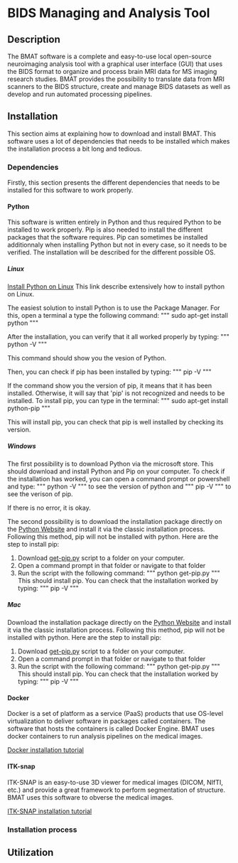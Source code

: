 # BIDS Managing and Analysis Tool

## Description

The BMAT software is a complete and easy-to-use local open-source neuroimaging analysis tool with a graphical user interface (GUI) that uses the BIDS format to organize and process brain MRI data for MS imaging research studies. BMAT provides the possibility to translate data from MRI scanners to the BIDS structure, create and manage BIDS datasets as well as develop and run automated processing pipelines. 

## Installation

This section aims at explaining how to download and install BMAT. This software uses a lot of dependencies that needs to be installed which makes the installation process a bit long and tedious. 

### Dependencies

Firstly, this section presents the different dependencies that needs to be installed for this software to work properly. 

#### Python 

This software is written entirely in Python and thus required Python to be installed to work properly. Pip is also needed to install the different packages that the software requires. Pip can sometimes be installed additionnaly when installing Python but not in every case, so it needs to be verified. The installation will be described for the different possible OS.

##### Linux

[Install Python on Linux](https://www.scaler.com/topics/python/install-python-on-linux/)
This link describe extensively how to install python on Linux. 

The easiest solution to install Python is to use the Package Manager. For this, open a terminal a type the following command: 
"""
sudo apt-get install python
"""

After the installation, you can verify that it all worked properly by typing:
"""
python -V
"""

This command should show you the vesion of Python. 

Then, you can check if pip has been installed by typing:
"""
pip -V
"""

If the command show you the version of pip, it means that it has been installed. Otherwise, it will say that 'pip' is not recognized and needs to be installed. To install pip, you can type in the terminal:
"""
sudo apt-get install python-pip
"""

This will install pip, you can check that pip is well installed by checking its version. 

##### Windows

The first possibility is to download Python via the microsoft store. This should download and install Python and Pip on your computer. To check if the installation has worked, you can open a command prompt or powershell and type:
"""
python -V 
"""
to see the version of python and 
"""
pip -V
"""
to see the verison of pip.

If there is no error, it is okay. 

The second possibility is to download the installation package directly on the [Python Website](https://www.python.org/downloads/windows/) and install it via the classic installation process. Following this method, pip will not be installed with python. Here are the step to install pip:
1. Download [get-pip.py](https://bootstrap.pypa.io/get-pip.py) script to a folder on your computer. 
2. Open a command prompt in that folder or navigate to that folder
3. Run the script with the following command:
"""
python get-pip.py
"""
This should install pip. You can check that the installation worked by typing:
"""
pip -V
"""

##### Mac

Download the installation package directly on the [Python Website](https://www.python.org/downloads/macos/) and install it via the classic installation process. Following this method, pip will not be installed with python. Here are the step to install pip:
1. Download [get-pip.py](https://bootstrap.pypa.io/get-pip.py) script to a folder on your computer. 
2. Open a command prompt in that folder or navigate to that folder
3. Run the script with the following command:
"""
python get-pip.py
"""
This should install pip. You can check that the installation worked by typing:
"""
pip -V
"""

#### Docker 

Docker is a set of platform as a service (PaaS) products that use OS-level virtualization to deliver software in packages called containers. The software that hosts the containers is called Docker Engine. BMAT uses docker containers to run analysis pipelines on the medical images. 

[Docker installation tutorial](https://docs.docker.com/get-docker/)

#### ITK-snap

ITK-SNAP is an easy-to-use 3D viewer for medical images (DICOM, NIfTI, etc.) and provide a great framework to perform segmentation of structure. BMAT uses this software to obverse the medical images. 

[ITK-SNAP installation tutorial](http://www.itksnap.org/pmwiki/pmwiki.php?n=Documentation.TutorialSectionInstallation)

### Installation process

## Utilization


